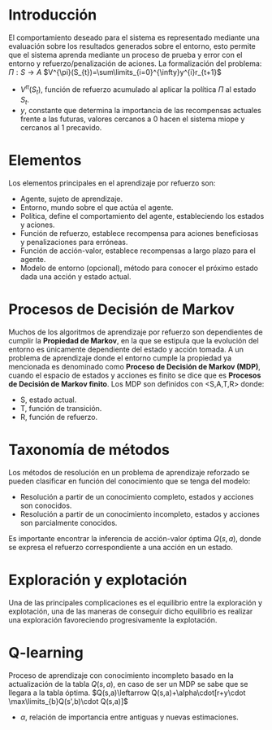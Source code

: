 # Introducción
El comportamiento deseado para el sistema es representado mediante una evaluación sobre los resultados generados sobre el entorno, esto permite que el sistema aprenda mediante un proceso de prueba y error con el entorno y refuerzo/penalización de aciones. La formalización del problema:
$\Pi : S\rightarrow A$
$V^{\pi}(S_{t})=\sum\limits_{i=0}^{\infty}y^{i}r_{t+1}$
- $V^{\pi}(S_{t})$, función de refuerzo acumulado al aplicar la política $\Pi$ al estado $S_{t}$.
- $y$, constante que determina la importancia de las recompensas actuales frente a las futuras, valores cercanos a 0 hacen el sistema miope y cercanos al 1 precavido.

# Elementos
Los elementos principales en el aprendizaje por refuerzo son:
- Agente, sujeto de aprendizaje.
- Entorno, mundo sobre el que actúa el agente.
- Política, define el comportamiento del agente, estableciendo los estados y aciones.
- Función de refuerzo, establece recompensa para aciones beneficiosas y penalizaciones para erróneas.
- Función de acción-valor, establece recompensas a largo plazo para el agente.
- Modelo de entorno (opcional), método para conocer el próximo estado dada una acción y estado actual.

# Procesos de Decisión de Markov
Muchos de los algoritmos de aprendizaje por refuerzo son dependientes de cumplir la **Propiedad de Markov**, en la que se estipula que la evolución del entorno es únicamente dependiente del estado y acción tomada. A un problema de aprendizaje donde el entorno cumple la propiedad ya mencionada es denominado como **Proceso de Decisión de Markov (MDP)**, cuando el espacio de estados y acciones es finito se dice que es **Procesos de Decisión de Markov finito**.
Los MDP son definidos con <S,A,T,R> donde:
- S, estado actual.
- T, función de transición.
- R, función de refuerzo.

# Taxonomía de métodos
Los métodos de resolución en un problema de aprendizaje reforzado se pueden clasificar en función del conocimiento que se tenga del modelo:
- Resolución a partir de un conocimiento completo, estados y acciones son conocidos.
- Resolución a partir de un conocimiento incompleto, estados y acciones son parcialmente conocidos.

Es importante encontrar la inferencia de acción-valor óptima $Q(s, a)$, donde se expresa el refuerzo correspondiente a una acción en un estado.
# Exploración y explotación
Una de las principales complicaciones es el equilibrio entre la exploración y explotación, una de las maneras de conseguir dicho equilibrio es realizar una exploración favoreciendo progresivamente la explotación.
# Q-learning
Proceso de aprendizaje con conocimiento incompleto basado en la actualización de la tabla $Q(s, a)$, en caso de ser un MDP se sabe que se llegara a la tabla óptima.
$Q(s,a)\leftarrow Q(s,a)+\alpha\cdot[r+y\cdot \max\limits_{b}Q(s',b)\cdot Q(s,a)]$
- $\alpha$, relación de importancia entre antiguas y nuevas estimaciones.